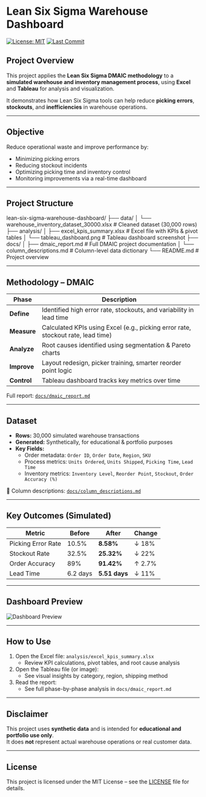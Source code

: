# Lean Six Sigma Warehouse Dashboard

[![License: MIT](https://img.shields.io/badge/License-MIT-green.svg)](LICENSE)
[![Last Commit](https://img.shields.io/github/last-commit/MiltosTsir/lean-six-sigma-warehouse-dashboard)](https://github.com/MiltosTsir/lean-six-sigma-warehouse-dashboard/commits/main)

## Project Overview

This project applies the **Lean Six Sigma DMAIC methodology** to a **simulated warehouse and inventory management process**, using **Excel** and **Tableau** for analysis and visualization.

It demonstrates how Lean Six Sigma tools can help reduce **picking errors**, **stockouts**, and **inefficiencies** in warehouse operations.

---

## Objective

Reduce operational waste and improve performance by:
- Minimizing picking errors
- Reducing stockout incidents
- Optimizing picking time and inventory control
- Monitoring improvements via a real-time dashboard

---

## Project Structure

lean-six-sigma-warehouse-dashboard/
├── data/
│ └── warehouse_inventory_dataset_30000.xlsx # Cleaned dataset (30,000 rows)
├── analysis/
│ ├── excel_kpis_summary.xlsx # Excel file with KPIs & pivot tables
│ └── tableau_dashboard.png # Tableau dashboard screenshot
├── docs/
│ ├── dmaic_report.md # Full DMAIC project documentation
│ └── column_descriptions.md # Column-level data dictionary
└── README.md # Project overview


---

## Methodology – DMAIC

| Phase    | Description |
|----------|-------------|
| **Define**   | Identified high error rate, stockouts, and variability in lead time |
| **Measure**  | Calculated KPIs using Excel (e.g., picking error rate, stockout rate, lead time) |
| **Analyze**  | Root causes identified using segmentation & Pareto charts |
| **Improve**  | Layout redesign, picker training, smarter reorder point logic |
| **Control**  | Tableau dashboard tracks key metrics over time |

Full report: [`docs/dmaic_report.md`](docs/dmaic_report.md)

---

## Dataset

- **Rows:** 30,000 simulated warehouse transactions  
- **Generated:** Synthetically, for educational & portfolio purposes  
- **Key Fields:**
  - Order metadata: `Order ID`, `Order Date`, `Region`, `SKU`
  - Process metrics: `Units Ordered`, `Units Shipped`, `Picking Time`, `Lead Time`
  - Inventory metrics: `Inventory Level`, `Reorder Point`, `Stockout`, `Order Accuracy (%)`

📄 Column descriptions: [`docs/column_descriptions.md`](docs/column_descriptions.md)

---

## Key Outcomes (Simulated)

| Metric                | Before     | After       | Change    |
|-----------------------|------------|-------------|-----------|
| Picking Error Rate    | 10.5%      | **8.58%**    | ↓ 18%     |
| Stockout Rate         | 32.5%      | **25.32%**   | ↓ 22%     |
| Order Accuracy        | 89%        | **91.42%**   | ↑ 2.7%    |
| Lead Time             | 6.2 days   | **5.51 days**| ↓ 11%     |

---

## Dashboard Preview

![Dashboard Preview](analysis/tableau_dashboard.png)

---

## How to Use

1. Open the Excel file: `analysis/excel_kpis_summary.xlsx`
   - Review KPI calculations, pivot tables, and root cause analysis
2. Open the Tableau file (or image):
   - See visual insights by category, region, shipping method
3. Read the report:
   - See full phase-by-phase analysis in `docs/dmaic_report.md`

---

## Disclaimer

This project uses **synthetic data** and is intended for **educational and portfolio use only**.  
It does **not** represent actual warehouse operations or real customer data.

---

## License

This project is licensed under the MIT License – see the [LICENSE](LICENSE) file for details.

